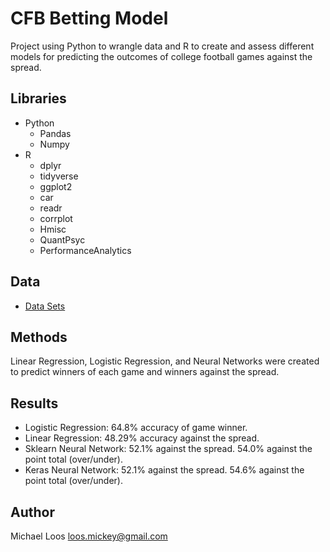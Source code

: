 # CFB Betting Model

Project using Python to wrangle data and R to create and assess different models for predicting the outcomes of college football games against the spread.

## Libraries
* Python
  * Pandas
  * Numpy 
* R
  * dplyr
  * tidyverse 
  * ggplot2
  * car
  * readr
  * corrplot
  * Hmisc
  * QuantPsyc
  * PerformanceAnalytics

## Data
* [Data Sets](https://github.com/michaelloos/Portfolio/tree/main/CFB%20Betting%20Model/Data)

## Methods
Linear Regression, Logistic Regression, and Neural Networks were created to predict winners of each game and winners against the spread.

## Results
* Logistic Regression: 64.8% accuracy of game winner.
* Linear Regression: 48.29% accuracy against the spread.
* Sklearn Neural Network: 52.1% against the spread. 54.0% against the point total (over/under). 
* Keras Neural Network: 52.1% against the spread. 54.6% against the point total (over/under). 

## Author

Michael Loos
loos.mickey@gmail.com
